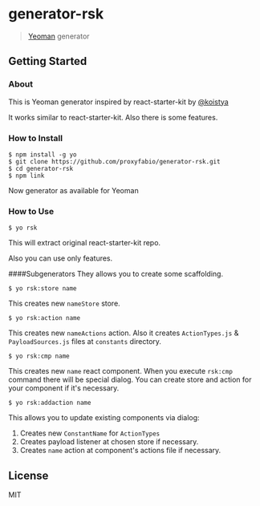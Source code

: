 # generator-rsk

> [Yeoman](http://yeoman.io) generator


## Getting Started

### About

This is Yeoman generator inspired by react-starter-kit by [@koistya](https://github.com/koistya)

It works similar to react-starter-kit. Also there is some features.

### How to Install

```
$ npm install -g yo
$ git clone https://github.com/proxyfabio/generator-rsk.git
$ cd generator-rsk
$ npm link
```
Now generator as available for Yeoman

### How to Use
```
$ yo rsk
```
This will extract original react-starter-kit repo.

Also you can use only features.

####Subgenerators
They allows you to create some scaffolding.
```
$ yo rsk:store name
```
This creates new `nameStore` store.

```
$ yo rsk:action name
```
This creates new `nameActions` action. Also it creates `ActionTypes.js` & `PayloadSources.js` files at `constants` directory.

```
$ yo rsk:cmp name
```
This creates new `name` react component.
When you execute `rsk:cmp` command there will be special dialog. You can create store and action for your component if it's necessary.

```
$ yo rsk:addaction name
```
This allows you to update existing components via dialog:
1. Creates new `ConstantName` for `ActionTypes`
2. Creates payload listener at chosen store if necessary.
3. Creates `name` action at component's actions file if necessary.

## License

MIT
